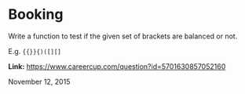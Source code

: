 Booking
======

Write a function to test if the given set of brackets are balanced or not.

E.g. `{{}}{)([][]`

__Link:__
<https://www.careercup.com/question?id=5701630857052160>


November 12, 2015
